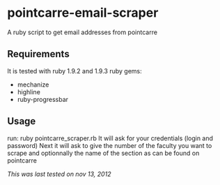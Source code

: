 pointcarre-email-scraper
========================

A ruby script to get email addresses from pointcarre

Requirements
------------
It is tested with ruby 1.9.2 and 1.9.3
ruby gems:
-	mechanize
-	highline
-	ruby-progressbar

Usage
-----
run: ruby pointcarre_scraper.rb
It will ask for your credentials (login and password)
Next it will ask to give the number of the faculty you want to scrape
and optionnally the name of the section as can be found on pointcarre


_This was last tested on nov 13, 2012_

